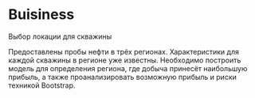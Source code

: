 # Buisiness
Выбор локации для скважины

Предоставлены пробы нефти в трёх регионах. Характеристики для каждой скважины в регионе уже известны. Необходимо построить модель для определения региона, где добыча принесёт наибольшую прибыль, а также проанализировать возможную прибыль и риски техникой Bootstrap.

